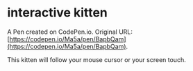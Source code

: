 # interactive kitten

A Pen created on CodePen.io. Original URL: [https://codepen.io/Ma5a/pen/BapbQam](https://codepen.io/Ma5a/pen/BapbQam).

This kitten will follow your mouse cursor or your screen touch.